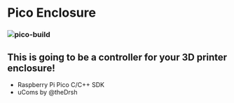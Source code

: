 # Pico Enclosure
### ![pico-build](https://github.com/theDrsh/enclosure/workflows/pico-build/badge.svg)
## This is going to be a controller for your 3D printer enclosure!
* Raspberry Pi Pico C/C++ SDK
* uComs by @theDrsh